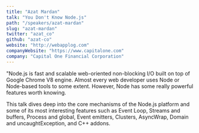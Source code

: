 ```yaml
---
title: "Azat Mardan"
talk: "You Don't Know Node.js"
path: "/speakers/azat-mardan"
slug: "azat-mardan"
twitter: "azat_co"
github: "azat-co"
website: "http://webapplog.com"
companyWebsite: "https://www.capitalone.com"
company: "Capital One Financial Corporation"
---
```


<p>"Node.js is fast and scalable web-oriented non-blocking I/O built on top of Google Chrome V8 engine. Almost every web developer uses Node or Node-based tools to some extent. However, Node has some really powerful features worth knowing.</p>
<p>This talk dives deep into the core mechanisms of the Node.js platform and some of its most interesting features such as Event Loop, Streams and buffers, Process and global, Event emitters, Clusters, AsyncWrap, Domain and uncaughtException, and C++ addons.</p>